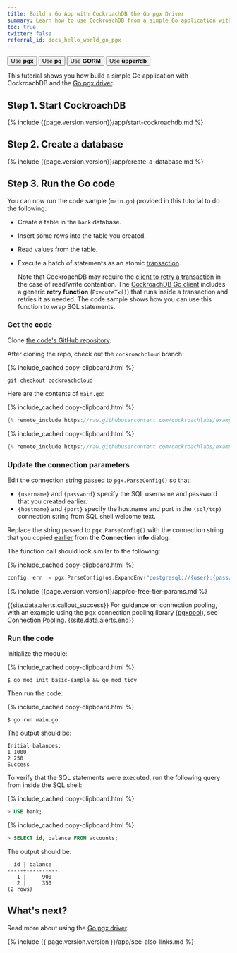 ```yaml
---
title: Build a Go App with CockroachDB the Go pgx Driver
summary: Learn how to use CockroachDB from a simple Go application with the Go pgx driver.
toc: true
twitter: false
referral_id: docs_hello_world_go_pgx
---
```


<div class="filters filters-big clearfix">
    <a href="build-a-go-app-with-cockroachdb.html"><button class="filter-button current">Use <strong>pgx</strong></button></a>
    <a href="build-a-go-app-with-cockroachdb-pq.html"><button class="filter-button">Use <strong>pq</strong></button></a>
    <a href="build-a-go-app-with-cockroachdb-gorm.html"><button class="filter-button">Use <strong>GORM</strong></button></a>
    <a href="build-a-go-app-with-cockroachdb-upperdb.html"><button class="filter-button">Use <strong>upper/db</strong></button></a>
</div>

This tutorial shows you how build a simple Go application with CockroachDB and the [Go pgx driver](https://pkg.go.dev/github.com/jackc/pgx).

## Step 1. Start CockroachDB

{% include {{page.version.version}}/app/start-cockroachdb.md %}

## Step 2. Create a database

{% include {{page.version.version}}/app/create-a-database.md %}

## Step 3. Run the Go code

You can now run the code sample (`main.go`) provided in this tutorial to do the following:

- Create a table in the `bank` database.
- Insert some rows into the table you created.
- Read values from the table.
- Execute a batch of statements as an atomic [transaction](transactions.html).

    Note that CockroachDB may require the [client to retry a transaction](transactions.html#transaction-retries) in the case of read/write contention. The [CockroachDB Go client](https://github.com/cockroachdb/cockroach-go) includes a generic **retry function** (`ExecuteTx()`) that runs inside a transaction and retries it as needed. The code sample shows how you can use this function to wrap SQL statements.

### Get the code

Clone [the code's GitHub repository](https://github.com/cockroachlabs/example-app-go-pgx).

<div class="filter-content" markdown="1" data-scope="cockroachcloud">

After cloning the repo, check out the `cockroachcloud` branch:

{% include_cached copy-clipboard.html %}
~~~shell
git checkout cockroachcloud
~~~

</div>

Here are the contents of `main.go`:

<div class="filter-content" markdown="1" data-scope="local">

{% include_cached copy-clipboard.html %}
~~~ go
{% remote_include https://raw.githubusercontent.com/cockroachlabs/example-app-go-pgx/master/main.go %}
~~~

</div>

<div class="filter-content" markdown="1" data-scope="cockroachcloud">

{% include_cached copy-clipboard.html %}
~~~ go
{% remote_include https://raw.githubusercontent.com/cockroachlabs/example-app-go-pgx/cockroachcloud/main.go %}
~~~

</div>

### Update the connection parameters

<section class="filter-content" markdown="1" data-scope="local">

Edit the connection string passed to `pgx.ParseConfig()` so that:

- `{username}` and `{password}` specify the SQL username and password that you created earlier.
- `{hostname}` and `{port}` specify the hostname and port in the `(sql/tcp)` connection string from SQL shell welcome text.

</section>

<section class="filter-content" markdown="1" data-scope="cockroachcloud">

Replace the string passed to `pgx.ParseConfig()` with the connection string that you copied [earlier](#set-up-your-cluster-connection) from the **Connection info** dialog.

The function call should look similar to the following:

{% include_cached copy-clipboard.html %}
~~~ go
config, err := pgx.ParseConfig(os.ExpandEnv("postgresql://{user}:{password}@{globalhost}:26257/bank?sslmode=verify-full&sslrootcert={path to the CA certificate}&options=--cluster={cluster_name}"))
~~~

{% include {{page.version.version}}/app/cc-free-tier-params.md %}

</section>

{{site.data.alerts.callout_success}}
For guidance on connection pooling, with an example using the pgx connection pooling library ([pgxpool](https://pkg.go.dev/github.com/jackc/pgx/v4/pgxpool)), see [Connection Pooling](connection-pooling.html).
{{site.data.alerts.end}}

### Run the code

Initialize the module:

{% include_cached copy-clipboard.html %}
~~~ shell
$ go mod init basic-sample && go mod tidy
~~~

Then run the code:

{% include_cached copy-clipboard.html %}
~~~ shell
$ go run main.go
~~~

The output should be:

~~~
Initial balances:
1 1000
2 250
Success
~~~

To verify that the SQL statements were executed, run the following query from inside the SQL shell:

{% include_cached copy-clipboard.html %}
~~~ sql
> USE bank;
~~~

{% include_cached copy-clipboard.html %}
~~~ sql
> SELECT id, balance FROM accounts;
~~~

The output should be:

~~~
  id | balance
-----+----------
   1 |     900
   2 |     350
(2 rows)
~~~

## What's next?

Read more about using the [Go pgx driver](https://pkg.go.dev/github.com/jackc/pgx?tab=doc).

{% include {{ page.version.version }}/app/see-also-links.md %}
